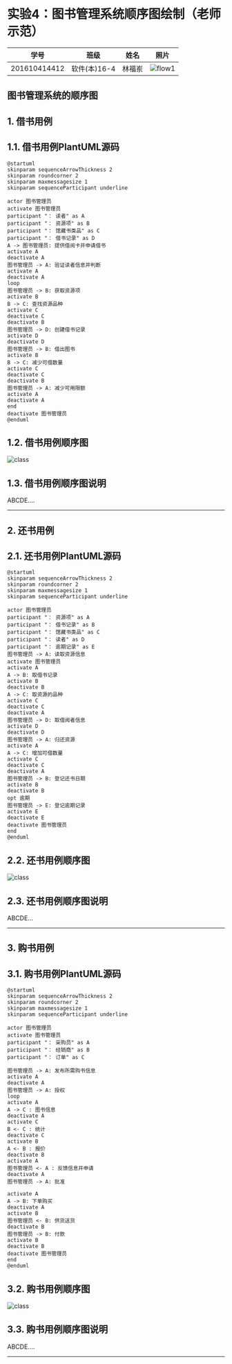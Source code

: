 # 实验4：图书管理系统顺序图绘制（老师示范）
|学号|班级|姓名|照片|
|:-------:|:-------------: | :----------:|:---:|
|201610414412|软件(本)16-4|林福岽|![flow1](../myself.jpg)|

## 图书管理系统的顺序图

## 1. 借书用例
## 1.1. 借书用例PlantUML源码

``` sequence
@startuml
skinparam sequenceArrowThickness 2
skinparam roundcorner 2
skinparam maxmessagesize 1
skinparam sequenceParticipant underline

actor 图书管理员
activate 图书管理员
participant "： 读者" as A
participant "： 资源项" as B
participant "： 馆藏书类品" as C
participant "： 借书记录" as D
A -> 图书管理员: 提供借阅卡并申请借书
activate A
deactivate A
图书管理员 -> A: 验证读者信息并判断
activate A
deactivate A
loop
图书管理员 -> B: 获取资源项
activate B
B -> C: 查找资源品种
activate C
deactivate C
deactivate B
图书管理员 -> D: 创建借书记录
activate D
deactivate D
图书管理员 -> B: 借出图书
activate B
B -> C: 减少可借数量
activate C
deactivate C
deactivate B
图书管理员 -> A: 减少可用限额
activate A
deactivate A
end
deactivate 图书管理员
@enduml
```

## 1.2. 借书用例顺序图
![class](https://github.com/lfd1109550635/is_analysis/blob/master/test4/实验四.png)

## 1.3. 借书用例顺序图说明
ABCDE....

***

## 2. 还书用例
## 2.1. 还书用例PlantUML源码

``` sequence
@startuml
skinparam sequenceArrowThickness 2
skinparam roundcorner 2
skinparam maxmessagesize 1
skinparam sequenceParticipant underline

actor 图书管理员
participant "： 资源项" as A
participant "： 借书记录" as B
participant "： 馆藏书类品" as C
participant "： 读者" as D
participant "： 逾期记录" as E
图书管理员 -> A: 读取资源信息
activate 图书管理员
activate A
A -> B: 取借书记录
activate B
deactivate B
A -> C: 取资源的品种
activate C
deactivate C
deactivate A
图书管理员 -> D: 取借阅者信息
activate D
deactivate D
图书管理员 -> A: 归还资源
activate A
A -> C: 增加可借数量
activate C
deactivate C
deactivate A
图书管理员 -> B: 登记还书日期
activate B
deactivate B
opt 逾期
图书管理员 -> E: 登记逾期记录
activate E
deactivate E
deactivate 图书管理员
end
@enduml
```

## 2.2. 还书用例顺序图
![class](https://github.com/lfd1109550635/is_analysis/blob/master/test4/实验四归还图书.png)

## 2.3. 还书用例顺序图说明
ABCDE...
***

## 3. 购书用例
## 3.1. 购书用例PlantUML源码

``` sequence
@startuml
skinparam sequenceArrowThickness 2
skinparam roundcorner 2
skinparam maxmessagesize 1
skinparam sequenceParticipant underline

actor 图书管理员
activate 图书管理员
participant "： 采购员" as A
participant "： 经销商" as B
participant "： 订单" as C

图书管理员 -> A: 发布所需购书信息
activate A
deactivate A
图书管理员 -> A: 授权
loop
activate A
A -> C : 图书信息
deactivate A
activate C
B <- C : 统计
deactivate C
activate B
A <- B : 报价
deactivate B
activate A
图书管理员 <- A : 反馈信息并申请
deactivate A
图书管理员 -> A: 批准

activate A
A -> B: 下单购买
deactivate A
activate B
图书管理员 <- B: 供货送货
deactivate B
图书管理员 -> B: 付款
activate B
deactivate B
deactivate 图书管理员
end
@enduml
```

## 3.2. 购书用例顺序图
![class](https://github.com/lfd1109550635/is_analysis/blob/master/test4/实验四购书.png)

## 3.3. 购书用例顺序图说明
ABCDE....

***
